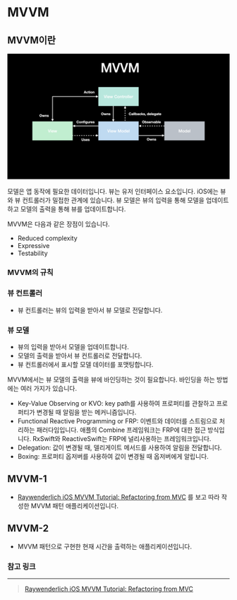 # MVVM

## MVVM이란

![sample](Image/sample.png)

모델은 앱 동작에 필요한 데이터입니다. 뷰는 유저 인터페이스 요소입니다. iOS에는 뷰와 뷰 컨트롤러가 밀접한 관계에 있습니다. 뷰 모델은 뷰의 입력을 통해 모델을 업데이트하고 모델의 출력을 통해 뷰를 업데이트합니다.

MVVM은 다음과 같은 장점이 있습니다.

- Reduced complexity
- Expressive
- Testability

### MVVM의 규칙

### 뷰 컨트롤러

- 뷰 컨트롤러는 뷰의 입력을 받아서 뷰 모델로 전달합니다.

### 뷰 모델

- 뷰의 입력을 받아서 모델을 업데이트합니다.
- 모델의 출력을 받아서 뷰 컨트롤러로 전달합니다.
- 뷰 컨트롤러에서 표시할 모델 데이터를 포맷팅합니다.

MVVM에서는 뷰 모델의 출력을 뷰에 바인딩하는 것이 필요합니다. 바인딩을 하는 방법에는 여러 가지가 있습니다.

- Key-Value Observing or KVO: key path를 사용하여 프로퍼티를 관찰하고 프로퍼티가 변경될 때 알림을 받는 메커니즘입니다.
- Functional Reactive Programming or FRP: 이벤트와 데이터를 스트림으로 처리하는 패러다임입니다. 애플의 Combine 프레임워크는 FRP에 대한 접근 방식입니다. RxSwift와 ReactiveSwift는 FRP에 널리사용하는 프레임워크입니다.
- Delegation: 값이 변경될 때, 델리게이트 메서드를 사용하여 알림을 전달합니다.
- Boxing: 프로퍼티 옵저버를 사용하여 값이 변경될 때 옵저버에게 알립니다.

## MVVM-1

- [Raywenderlich iOS MVVM Tutorial: Refactoring from MVC](https://www.raywenderlich.com/6733535-ios-mvvm-tutorial-refactoring-from-mvc) 를 보고 따라 작성한 MVVM 패턴 애플리케이션입니다.

## MVVM-2

- MVVM 패턴으로 구현한 현재 시간을 출력하는 애플리케이션입니다.

### 참고 링크

---

> [Raywenderlich iOS MVVM Tutorial: Refactoring from MVC](https://www.raywenderlich.com/6733535-ios-mvvm-tutorial-refactoring-from-mvc)
